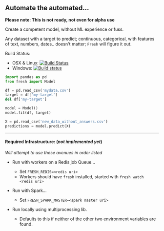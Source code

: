 ## Automate the automated...

**Please note: This is not ready, not even for alpha use**

Create a competent model, without ML experience or fuss.
   
Any dataset with a target to predict; continuous, categorical, with features of text, 
numbers, dates.. doesn't matter; `Fresh` will figure it out. 

Build Status:
- OSX & Linux: [![Build Status](https://travis-ci.org/milesgranger/fresh.svg?branch=master)](https://travis-ci.org/milesgranger/fresh)
- Windows: [![Build status](https://ci.appveyor.com/api/projects/status/aebw7ur7mcnadh8o/branch/master?svg=true)](https://ci.appveyor.com/project/milesgranger/fresh/branch/master)

```python
import pandas as pd
from fresh import Model

df = pd.read_csv('mydata.csv')
target = df['my-target']
del df['my-target']

model = Model()
model.fit(df, target)

X = pd.read_csv('new_data_without_answers.csv')
predictions = model.predict(X)
```


---

#### Required Infrastructure: (_not implemented yet_)  

_Will attempt to use these avenues in order listed_

- Run with workers on a Redis job Queue...
    - Set `FRESH_REDIS=<redis uri>`
    - Workers should have `fresh` installed, started with `fresh watch <redis uri>`
    
- Run with Spark...
    - Set `FRESH_SPARK_MASTER=<spark master uri>`
    
- Run locally using multiprocessing lib.
    - Defaults to this if neither of the other two environment variables are found.


